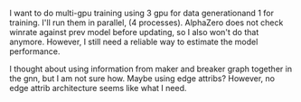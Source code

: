 I want to do multi-gpu training using 3 gpu for data generationand 1 for training. I'll run them in parallel, (4 processes). AlphaZero does not check winrate against prev model before updating, so I also won't do that anymore. However, I still need a reliable way to estimate the model performance.

I thought about using information from maker and breaker graph together in the gnn, but I am not sure how. Maybe using edge attribs? However, no edge attrib architecture seems like what I need.
